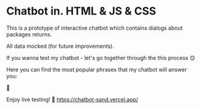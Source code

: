 # Chatbot in. HTML & JS & CSS


This is a prototype of interactive chatbot which contains dialogs about packages returns.

All data mocked (for future improvements).

If you wanna test my chatbot - let's go together through the this process 😊

Here you can find the most popular phrases that my chatbot will answer you:

  🔹




Enjoy live testing! 🎉 https://chatbot-sand.vercel.app/
